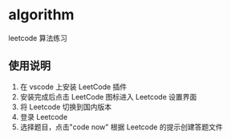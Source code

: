 # algorithm

leetcode 算法练习

## 使用说明

1. 在 vscode 上安装 LeetCode 插件
2. 安装完成后点击 LeetCode 图标进入 Leetcode 设置界面
3. 将 Leetcode 切换到国内版本
4. 登录 Leetcode
5. 选择题目，点击"code now" 根据 Leetcode 的提示创建答题文件

